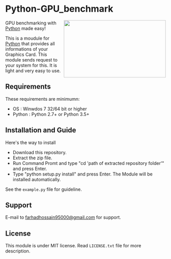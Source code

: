 Python-GPU_benchmark
=====================
<img align="right" width=320 height=180 src="https://s17-us2.startpage.com/cgi-bin/serveimage?url=https%3A%2F%2Fimages.nvidia.com%2Fgeforce-com%2Finternational%2Fimages%2Farticles%2Fgeforce-gtx-10-series-july-2018%2Fzotac-geforce-gtx-1080-ti-mini.png&sp=15465840440ce78641f952de8ac4738f" />

GPU benchmarking with [Python](https://en.wikipedia.org/wiki/Python_(programming_language)) made easy!

This is a moudule for [Python](https://en.wikipedia.org/wiki/Python_(programming_language)) that provides all informations of your Graphics Card. This module sends request to your system for this. It is light and very easy to use.

Requirements
-------------

These requirements are minimumn:

* OS     : Winwdos 7 32/64 bit or higher
* Python : Python 2.7+ or Python 3.5+

Installation and Guide
-----------------------
Here's the way to install
- Download this repository.
- Extract the zip file.
- Run Command Promt and type "cd 'path of extracted repository folder'" and press Enter.
- Type "python setup.py install" and press Enter. The Module will be installed automatically.

See the `example.py` file for guideline.

Support
--------
E-mail to farhadhossain95000@gmail.com for support.

License
--------
This module is under MIT license. Read `LICENSE.txt` file for more description.
